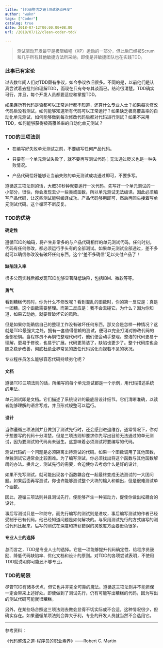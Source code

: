 ```yaml
---
title: "[代码整洁之道]测试驱动开发"
author: "wukn"
tags: ["Coder"]
catalog: true
date: 2018-07-12T00:00:00+08:00
url: /2018/07/12/clean-coder-tdd/

---
```


> 测试驱动开发最早是极限编程（XP）运动的一部分，但此后已经被Scrum和几乎所有其他敏捷方法所采纳。即使是非敏捷团队也在实践TDD。

<!--more-->

### 此事已有定论

过去数年间人们对TDD颇有争议，如今争议依旧很多。不同的是，以前他们是认真尝试着去批判和理解TDD，而现在只有夸夸其谈而已。结论很清楚，TDD确实可行，并且，每个开发人员都要适应和掌握TDD。

如果连所有代码是否都可以正常运行都不知道，还算什么专业人士？如果每次修改代码后没有测试，如何能够知道所有代码可以正常运行？如果缺乏极高覆盖率的自动化单元测试，如何能够做到每次修改代码后都对代码进行测试？如果不采用TDD，如何能够获得极高覆盖率的自动化单元测试？

### TDD的三项法则

* 在编写好失败单元测试之前，不要编写任何产品代码。

* 只要有一个单元测试失败了，就不要再写测试代码；无法通过贬义也是一种失败情况。

* 产品代码恰好能够让当前失败的单元测试成功通过即可，不要多写。

遵循这三项法则的话，大概30秒钟就要运行一次代码。先写好一个单元测试的一小部分，很快，你会发现去少一些类或函数，所以单元测试无法编译。因此必须编写产品代码，让这些测试能够编译成功。产品代码够用即可，然后再回头接着写单元测试代码。这个循环不断反复。

### TDD的优势

#### 确定性

遵循TDD的编码，将产生非常多的与产品代码相伴的单元测试代码。任何时刻，代码有任何修改，都必须运行手头有的全部测试。如果单元测试全部通过，差不多就可以确信修改没有破坏任何东西。这个“差不多确信”足以交付产品了！

#### 缺陷注入率

很多公司实践后都发现TDD能够显著降低缺陷，包括IBM、微软等等。

#### 勇气

看到糟糕代码时，你为什么不修改呢？看到混乱的函数时，你的第一反应是：真是一团糟，这个函数需要整理。而第二反应是：我不会去碰它。为什么？因为你知道，如果去动她，就要冒破坏它的风险。

但是如果你能确信自己的整理工作没有破坏任何东西，那又会是怎样一种情况？这就是TDD最强大之处。拥有一套值得信赖的测试，便可以完全打消对修改代码的全部恐惧。当程序员不再惧怕整理代码时，他们便会动手整理。整洁的代码更易于理解，更易于修改，也易于扩展。代码更简洁了，缺陷也更少了。整个代码库也会随之稳步改善，彻底杜绝业界常见的放任代码劣化而视若不见的状况。

专业程序员怎么能够容忍代码持续劣化呢？

#### 文档

遵循TDD三项法则的话，所编写的每个单元测试都是一个示例，用代码描述系统的用法。

单元测试即是文档。它们描述了系统设计的最底层设计细节。它们清晰准确，以读者能够理解的语言写成，并且形式规整可以运行。

#### 设计

当你遵循三项法则并且做到了测试先行时，还会感到进退维谷。通常情况下，你对于想要写的代码十分清楚，但是三项法则却要求你先写出目前无法通过的单元测试，因为要测试的代码尚未诞生。这意味着必须测试将要编写的代码。

测试代码的一个问题是必须隔离出待测试的代码。如果一个函数调用了其他函数，单独测试它通常会比较困难。为了编写测试，你必须找出将这个函数与其他函数解耦的办法。换言之，测试先行的需要，会迫使你去考虑什么是好的设计。

如果不先写测试，就可能出现各个函数耦合在一起最终变成无法测试的一大团问题。如果后面再写测试，你也许能够测试整个大块的输入和输出，但是很难测试单个函数。

因此，遵循三项法则并且测试先行，便能够产生一种驱动力，促使你做出松耦合的设计。

事后写测试只是一种防守，而先行编写的测试则是进攻，事后编写测试的作者已经受制于已有代码，他已经知道问题是如何解决的。与采用测试先行的方式编写的测试代码比起来，后写的测试在深度和捕获错误的灵敏度方面要逊色很多。

#### 专业人士的选择

总而言之，TDD是专业人士的选择。它是一项能够提升代码确定性、给程序员鼓励、降低代码缺陷率、优化文档和设计的原则。对TDD的各项尝试表明，不使用TDD就说明你可能还不够专业。

### TDD的局限

尽管TDD有诸多优点，但它也并非完全可靠的魔法。遵循这三项法则并不能担保一定会带来上述好处。即使做到了测试先行，仍有可能写出糟糕的代码，因为写出的测试代码可能就很糟糕。

另外，在某些场合照这三项法则去做会显得不切实际或不合适。这种情况很少，但确实存在。如果遵循某项法则会弊大于利，专业的开发人员就当然不会选用它。

---

参考资料：

《代码整洁之道-程序员的职业素养》——Robert C. Martin
